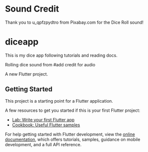 # Sound Credit

Thank you to u_qpfzpydtro from Pixabay.com for the Dice Roll sound!

# diceapp

This is my dice app following tutorials and reading docs.

Rolling dice sound from #add credit for audio

A new Flutter project.

## Getting Started

This project is a starting point for a Flutter application.

A few resources to get you started if this is your first Flutter project:

- [Lab: Write your first Flutter app](https://docs.flutter.dev/get-started/codelab)
- [Cookbook: Useful Flutter samples](https://docs.flutter.dev/cookbook)

For help getting started with Flutter development, view the
[online documentation](https://docs.flutter.dev/), which offers tutorials,
samples, guidance on mobile development, and a full API reference.
